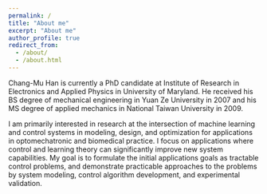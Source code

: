 ```yaml
---
permalink: /
title: "About me"
excerpt: "About me"
author_profile: true
redirect_from: 
  - /about/
  - /about.html
---
```


Chang-Mu Han is currently a PhD candidate at Institute of Research in Electronics and Applied Physics in University of Maryland. He received his BS degree of mechanical engineering in Yuan Ze University in 2007 and his MS degree of applied mechanics in National Taiwan University in 2009. 

I am primarily interested in research at the intersection of machine learning and control systems in modeling, design, and optimization for applications in optomechatronic and biomedical practice. I focus on applications where control and learning theory can significantly improve new system capabilities. My goal is to formulate the initial applications goals as tractable control problems, and demonstrate practicable approaches to the problems by system modeling, control algorithm development, and experimental validation.